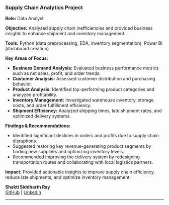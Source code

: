 ### **Supply Chain Analytics Project**

**Role:** Data Analyst

**Objective:** Analyzed supply chain inefficiencies and provided business insights to enhance shipment and inventory management.

**Tools:** Python (data preprocessing, EDA, inventory segmentation), Power BI (dashboard creation)

**Key Areas of Focus:**
- **Business Demand Analysis:** Evaluated business performance metrics such as net sales, profit, and order trends.
- **Customer Analysis:** Assessed customer distribution and purchasing behavior.
- **Product Analysis:** Identified top-performing product categories and analyzed profitability.
- **Inventory Management:** Investigated warehouse inventory, storage costs, and order fulfillment efficiency.
- **Shipment Efficiency:** Analyzed shipping times, late shipment rates, and optimized delivery systems.

**Findings & Recommendations:**
- Identified significant declines in orders and profits due to supply chain disruptions.
- Suggested restoring key revenue-generating product segments by finding new suppliers and optimizing inventory levels.
- Recommended improving the delivery system by redesigning transportation routes and collaborating with local logistics partners.

**Impact:** Provided actionable insights to improve supply chain efficiency, reduce late shipments, and optimize inventory management.

**Shakti Siddharth Ray**  
[GitHub](https://github.com/ShaktiRay) | [LinkedIn](https://www.linkedin.com/in/shaktiray/)

---
